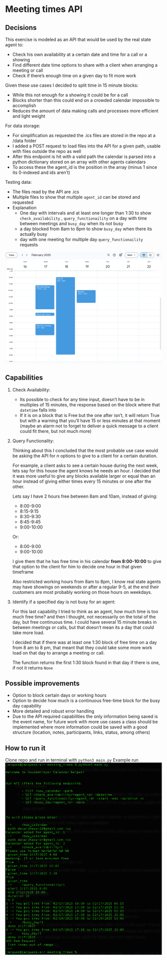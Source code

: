 # Meeting times API

## Decisions

This exercise is modeled as an API that would be used by the real state agent to:

-   Check his own availability at a certain date and time for a call or a showing
-   Find different date time options to share with a client when arranging a meeting or call
-   Check if there’s enough time on a given day to fit more work

Given these use cases I decided to split time in 15 minute blocks:

-   While this not enough for a showing it could be for a call
-   Blocks shorter than this could end on a crowded calendar impossible to accomplish
-   Reduces the amount of data making calls and processes more efficient and light weight

For data storage:

-   For simplification as requested the .ics files are stored in the repo at a /data folder
-   I added a POST request to load files into the API for a given path, usable with files outside the repo as well
-   After this endpoint is hit with a valid path the calendar is parsed into a python dictionary stored on an array with other agents calendars
-   To access these the agent_id is the position in the array (minus 1 since its 0-indexed and ids aren’t)

Testing data:

-   The files read by the API are .ics
-   Multiple files to show that multiple `agent_id` can be stored and requested
-   Explanation
    -   One day with intervals and at least one longer than 1:30 to show `check_availability` , `query_functionaility` on a day with time between meetings and `busy_day` when its not busy
    -   a day blocked from 8am to 8pm to show `busy_day` when there its actually busy
    -   day with one meeting for multiple day `query_functionaility` requests

![alt text](./imgs/calendar.png "Calendar")

## Capabilities

1. Check Availability:
    - Its possible to check for any time input, doesn’t have to be in multiples of 15 minutes, the response based on the block where that `datetime` falls into
    - If it is on a block that is Free but the one after isn’t, it will return True but with a warning that you’ll have 15 or less minutes at that moment (maybe an alarm not to forget to deliver a quick message to a client could fit there, but not much more)
2. Query Functionality:

    Thinking about this I concluded that the most probable use case would be asking the API for _n_ options to give to a client for a certain duration.

    For example, a client asks to see a certain house during the next week, lets say for this house the agent knows he needs an hour. I decided that it was more useful to give any blocks available larger or equal than an hour instead of giving either times every 15 minutes or one after the other.

    Lets say I have 2 hours free between 8am and 10am, instead of giving:

    - 8:00-9:00
    - 8:15-9:15
    - 8:30-9:30
    - 8:45-9:45
    - 9:00-10:00

    Or:

    - 8:00-9:00
    - 9:00-10:00

    I give them that he has free time in his calendar **from 8:00-10:00** to give that option to the client for him to decide one hour in that given timeframe

    Also restricted working hours from 8am to 8pm, I know real state agents may have showings on weekends or after a regular 9-5, at the end their customers are most probably working on those hours on weekdays.

3. Identify if a specified day is not busy for an agent:

    For this last capability I tried to think as an agent, how much time is too much free time? and then I thought, not necessarily on the total of the day, but free continuous time. I could have several 15 minute breaks in between meetings or calls, but that doesn’t mean its a day that could take more load.

    I decided that if there was at least one 1:30 block of free time on a day from 8 am to 8 pm, that meant that they could take some more work load on that day to arrange a meeting or call.

    The function returns the first 1:30 block found in that day if there is one, if not it returns `None`

## Possible improvements

-   Option to block certain days or working hours
-   Option to decide how much is a continuous free-time block for the busy day capability
-   More detailed and robust error handling
-   Due to the API required capabilities the only information being saved is the event name, for future work with more use cases a class should be implemented where more information could be saved with a good structure (location, notes, participants, links, status, among others)

## How to run it

Clone repo and run in terminal with `python3 main.py`
Example run
![alt text](./imgs/sample.png "Sample")
